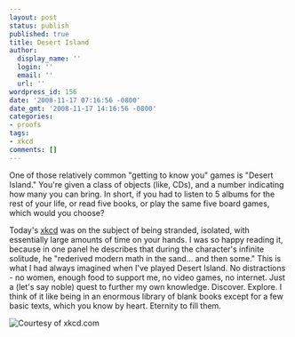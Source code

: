```yaml
---
layout: post
status: publish
published: true
title: Desert Island
author:
  display_name: ''
  login: ''
  email: ''
  url: ''
wordpress_id: 156
date: '2008-11-17 07:16:56 -0800'
date_gmt: '2008-11-17 14:16:56 -0800'
categories:
- proofs
tags:
- xkcd
comments: []
---
```

One of those relatively common "getting to know you" games is "Desert Island."  You're given a class of objects (like, CDs), and a number indicating how many you can bring.  In short, if you had to listen to 5 albums for the rest of your life, or read five books, or play the same five board games, which would you choose?

Today's [xkcd](http://xkcd.com/505/) was on the subject of being stranded, isolated, with essentially large amounts of time on your hands.  I was so happy reading it, because in one panel he describes that during the character's infinite solitude, he "rederived modern math in the sand... and then some."  This is what I had always imagined when I've played Desert Island.  No distractions - no women, enough food to support me, no video games, no internet.  Just a (let's say noble) quest to further my own knowledge.  Discover.  Explore.  I think of it like being in an enormous library of blank books except for a few basic texts, which you know by heart.  Eternity to fill them.

![Courtesy of xkcd.com](http://xkcd.com/505/)

